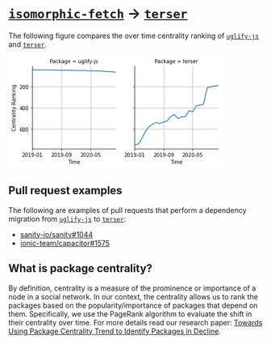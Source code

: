 # [`isomorphic-fetch`](https://www.npmjs.com/package/uglify-js) -> [`terser`](https://www.npmjs.com/package/terser)

The following figure compares the over time centrality ranking of [`uglify-js`](https://www.npmjs.com/package/uglify-js) and [`terser`](https://www.npmjs.com/package/terser).

![the centrality of uglify-js and terser](../figs/uglify-js_terser.png)

## Pull request examples

The following are examples of pull requests that perform a dependency migration from [`uglify-js`](https://www.npmjs.com/package/uglify-js) to [`terser`](https://www.npmjs.com/package/terser):

- [sanity-io/sanity#1044](https://github.com/sanity-io/sanity/pull/1044)
- [ionic-team/capacitor#1575](https://github.com/ionic-team/capacitor/pull/1575)

## What is package centrality?

By definition, centrality is a measure of the prominence or importance of a node in a social network.
In our context, the centrality allows us to rank the packages based on the popularity/importance of packages that depend on them.
Specifically, we use the PageRank algorithm to evaluate the shift in their centrality over time.
For more details read our research paper: [Towards Using Package Centrality Trend to Identify Packages in Decline](https://arxiv.org/abs/2107.10168).
